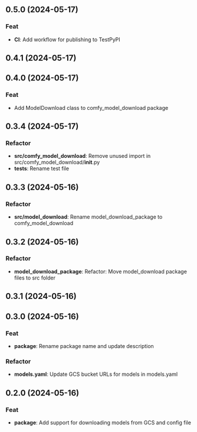 ## 0.5.0 (2024-05-17)

### Feat

- **CI**: Add workflow for publishing to TestPyPI

## 0.4.1 (2024-05-17)

## 0.4.0 (2024-05-17)

### Feat

- Add ModelDownload class to comfy_model_download package

## 0.3.4 (2024-05-17)

### Refactor

- **src/comfy_model_download**: Remove unused import in src/comfy_model_download/__init__.py
- **tests**: Rename test file

## 0.3.3 (2024-05-16)

### Refactor

- **src/model_download**: Rename model_download_package to comfy_model_download

## 0.3.2 (2024-05-16)

### Refactor

- **model_download_package**: Refactor: Move model_download package files to src folder

## 0.3.1 (2024-05-16)

## 0.3.0 (2024-05-16)

### Feat

- **package**: Rename package name and update description

### Refactor

- **models.yaml**: Update GCS bucket URLs for models in models.yaml

## 0.2.0 (2024-05-16)

### Feat

- **package**: Add support for downloading models from GCS and config file
